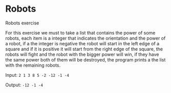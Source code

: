 # Robots

Robots exercise

For this exercise we must to take a list that contains the power of some robots, each item is a integer that indicates the orientation and the power of a robot, if a the integer is negative the robot will start in the left edge of a square and if it is positive it will start from the right edge of the square, the robots will fight and the robot with the bigger power will win, if they have the same power both of them will be destroyed, the program prints a the list with the remaining robots.

Input:
  `2 1 3 8 5 -2 -12 -1 -4` 
 
 Output:
  `-12 -1 -4`
